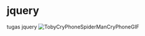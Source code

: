# jquery
tugas jquery ![TobyCryPhoneSpiderManCryPhoneGIF](https://github.com/user-attachments/assets/f8c20ac5-81be-4f0f-9d52-ca9b4fce6a03)

